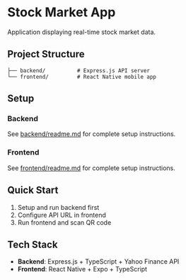 # Stock Market App

Application displaying real-time stock market data.

## Project Structure

```
├── backend/          # Express.js API server
└── frontend/         # React Native mobile app
```

## Setup

### Backend
See [backend/readme.md](./backend/readme.md) for complete setup instructions.

### Frontend  
See [frontend/readme.md](./frontend/readme.md) for complete setup instructions.

## Quick Start

1. Setup and run backend first
2. Configure API URL in frontend
3. Run frontend and scan QR code

## Tech Stack

- **Backend**: Express.js + TypeScript + Yahoo Finance API
- **Frontend**: React Native + Expo + TypeScript

